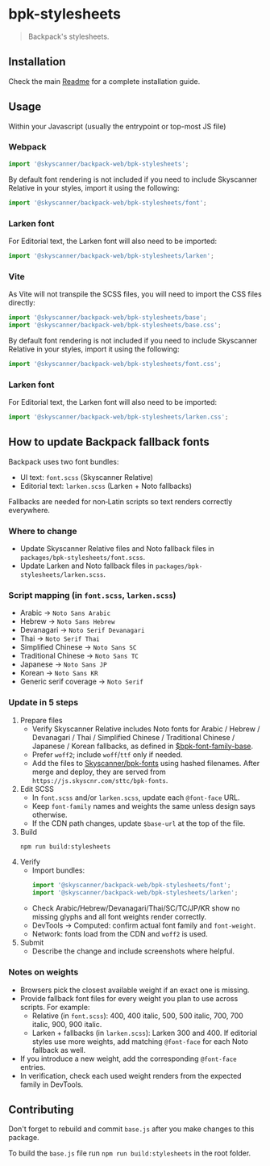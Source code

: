 # bpk-stylesheets

> Backpack's stylesheets.

## Installation

Check the main [Readme](https://github.com/skyscanner/backpack#usage) for a complete installation guide.

## Usage

Within your Javascript (usually the entrypoint or top-most JS file)

### Webpack
```js
import '@skyscanner/backpack-web/bpk-stylesheets';
```

By default font rendering is not included if you need to include Skyscanner Relative in your styles, import it using the following:

```js
import '@skyscanner/backpack-web/bpk-stylesheets/font';
```

### Larken font

For Editorial text, the Larken font will also need to be imported:

```js
import '@skyscanner/backpack-web/bpk-stylesheets/larken';
```

### Vite

As Vite will not transpile the SCSS files, you will need to import the CSS files directly:

```js
import '@skyscanner/backpack-web/bpk-stylesheets/base';
import '@skyscanner/backpack-web/bpk-stylesheets/base.css';
```

By default font rendering is not included if you need to include Skyscanner Relative in your styles, import it using the following:

```js
import '@skyscanner/backpack-web/bpk-stylesheets/font.css';
```

### Larken font

For Editorial text, the Larken font will also need to be imported:

```js
import '@skyscanner/backpack-web/bpk-stylesheets/larken.css';
```

## How to update Backpack fallback fonts

Backpack uses two font bundles:
- UI text: `font.scss` (Skyscanner Relative)
- Editorial text: `larken.scss` (Larken + Noto fallbacks)

Fallbacks are needed for non‑Latin scripts so text renders correctly everywhere.

### Where to change
- Update Skyscanner Relative files and Noto fallback files in `packages/bpk-stylesheets/font.scss`.
- Update Larken and Noto fallback files in `packages/bpk-stylesheets/larken.scss`.

### Script mapping (in `font.scss`, `larken.scss`)
- Arabic → `Noto Sans Arabic`
- Hebrew → `Noto Sans Hebrew`
- Devanagari → `Noto Serif Devanagari`
- Thai → `Noto Serif Thai`
- Simplified Chinese → `Noto Sans SC`
- Traditional Chinese → `Noto Sans TC`
- Japanese → `Noto Sans JP`
- Korean → `Noto Sans KR`
- Generic serif coverage → `Noto Serif`

### Update in 5 steps
1. Prepare files
   - Verify Skyscanner Relative includes Noto fonts for Arabic / Hebrew / Devanagari / Thai / Simplified Chinese / Traditional Chinese / Japanese / Korean fallbacks, as defined in [$bpk-font-family-base](https://github.com/Skyscanner/backpack-foundations/blob/74e2e6644abadb9e95842ff5797b1f9669208cbb/packages/bpk-foundations-web/tokens/base.default.scss#L781C1-L781C22).
   - Prefer `woff2`; include `woff`/`ttf` only if needed.
   - Add the files to [Skyscanner/bpk-fonts](https://github.com/Skyscanner/bpk-fonts) using hashed filenames. After merge and deploy, they are served from `https://js.skyscnr.com/sttc/bpk-fonts`.
2. Edit SCSS
   - In `font.scss` and/or `larken.scss`, update each `@font-face` URL.
   - Keep `font-family` names and weights the same unless design says otherwise.
   - If the CDN path changes, update `$base-url` at the top of the file.
3. Build
   ```bash
   npm run build:stylesheets
   ```
4. Verify
   - Import bundles:
     ```js
     import '@skyscanner/backpack-web/bpk-stylesheets/font';
     import '@skyscanner/backpack-web/bpk-stylesheets/larken';
     ```
   - Check Arabic/Hebrew/Devanagari/Thai/SC/TC/JP/KR show no missing glyphs and all font weights render correctly.
   - DevTools → Computed: confirm actual font family and `font-weight`.
   - Network: fonts load from the CDN and `woff2` is used.
5. Submit
   - Describe the change and include screenshots where helpful.

### Notes on weights
- Browsers pick the closest available weight if an exact one is missing.
- Provide fallback font files for every weight you plan to use across scripts. For example:
  - Relative (in `font.scss`): 400, 400 italic, 500, 500 italic, 700, 700 italic, 900, 900 italic.
  - Larken + fallbacks (in `larken.scss`): Larken 300 and 400. If editorial styles use more weights, add matching `@font-face` for each Noto fallback as well.
- If you introduce a new weight, add the corresponding `@font-face` entries.
- In verification, check each used weight renders from the expected family in DevTools.

## Contributing

Don't forget to rebuild and commit `base.js` after you make changes to this package.

To build the `base.js` file run `npm run build:stylesheets` in the root folder.
